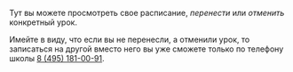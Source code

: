 Тут вы можете просмотреть свое расписание, *перенести* или *отменить* конкретный урок. 

Имейте в виду, что если вы не перенесли, а отменили урок, то записаться на другой вместо него вы уже сможете только по телефону школы [8 (495) 181-00-91](tel:8(495)181-00-91).
